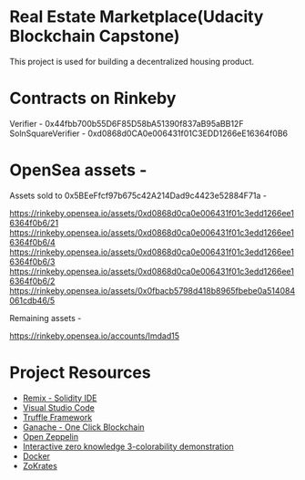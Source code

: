 # Real Estate Marketplace(Udacity Blockchain Capstone)

This project is used for building a decentralized housing product. 

# Contracts on Rinkeby
Verifier - 0x44fbb700b55D6F85D58bA51390f837aB95aBB12F
SolnSquareVerifier - 0xd0868d0CA0e006431f01C3EDD1266eE16364f0B6

# OpenSea assets - 

Assets sold to 0x5BEeFfcf97b675c42A214Dad9c4423e52884F71a - 

https://rinkeby.opensea.io/assets/0xd0868d0ca0e006431f01c3edd1266ee16364f0b6/21
https://rinkeby.opensea.io/assets/0xd0868d0ca0e006431f01c3edd1266ee16364f0b6/4
https://rinkeby.opensea.io/assets/0xd0868d0ca0e006431f01c3edd1266ee16364f0b6/3
https://rinkeby.opensea.io/assets/0xd0868d0ca0e006431f01c3edd1266ee16364f0b6/2
https://rinkeby.opensea.io/assets/0x0fbacb5798d418b8965fbebe0a514084061cdb46/5

Remaining assets - 

https://rinkeby.opensea.io/accounts/Imdad15

# Project Resources

* [Remix - Solidity IDE](https://remix.ethereum.org/)
* [Visual Studio Code](https://code.visualstudio.com/)
* [Truffle Framework](https://truffleframework.com/)
* [Ganache - One Click Blockchain](https://truffleframework.com/ganache)
* [Open Zeppelin ](https://openzeppelin.org/)
* [Interactive zero knowledge 3-colorability demonstration](http://web.mit.edu/~ezyang/Public/graph/svg.html)
* [Docker](https://docs.docker.com/install/)
* [ZoKrates](https://github.com/Zokrates/ZoKrates)
